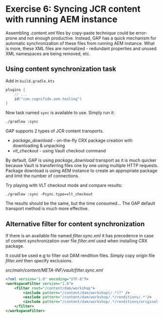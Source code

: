 # Exercise 6: Syncing JCR content with running AEM instance

Assembling *.content.xml* files by copy-paste technique could be error-prone and not enough productive.
Instead, GAP has a quick mechanism for automatic synchronization of these files from running AEM instance.
What is more, these XML files are normalized - redundant properties and unused XML namespaces are being removed, etc.

## Using content synchronization task

Add in `build.gradle.kts`

```kotlin
plugins {
    // ...
    id("com.cognifide.aem.tooling")
}
```

Now task named `sync` is available to use. Simply run it:

```bash
./gradlew :sync
```

GAP supports 2 types of JCR content transports. 

* *package_download* - on-the-fly CRX package creation with downloading & unpacking
* *vlt_checkout* - using Vault checkout command

By default, GAP is using *package_download* transport as it is much quicker because Vault is transferring files one by one using multiple HTTP requests. Package download is using AEM instance to create an appropriate package and limit the number of connections.

Try playing with VLT checkout mode and compare results:

```
./gradlew :sync -Psync.type=vlt_checkout
```

The results should be the same, but the time consumed... The GAP default transport method is much more effective.

## Alternative filter for content synchronization

If there is an available file named *filter.sync.xml* it has precedence in case of content synchronization over file *filter.xml*
used when installing CRX package.

It could be used e.g to filter out DAM rendition files.
Simply copy origin file *filter.xml* then specify exclusions.

*src/main/content/META-INF/vault/filter.sync.xml*

```xml
<?xml version="1.0" encoding="UTF-8"?>
<workspaceFilter version="1.0">
    <filter root="/content/dam/workshop">
        <include pattern="/content/dam/workshop(/.*)?" />
        <exclude pattern="/content/dam/workshop/.*/renditions/.*"/>
        <include pattern="/content/dam/workshop/.*/renditions/original(.*)?"/>
    </filter>
</workspaceFilter>

```
